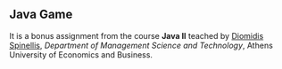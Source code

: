 ## Java Game

It is a bonus assignment from the course **Java II** teached by [Diomidis Spinellis](https://github.com/dspinellis/), *Department of Management Science and Technology*, Athens University of Economics and Business. 
